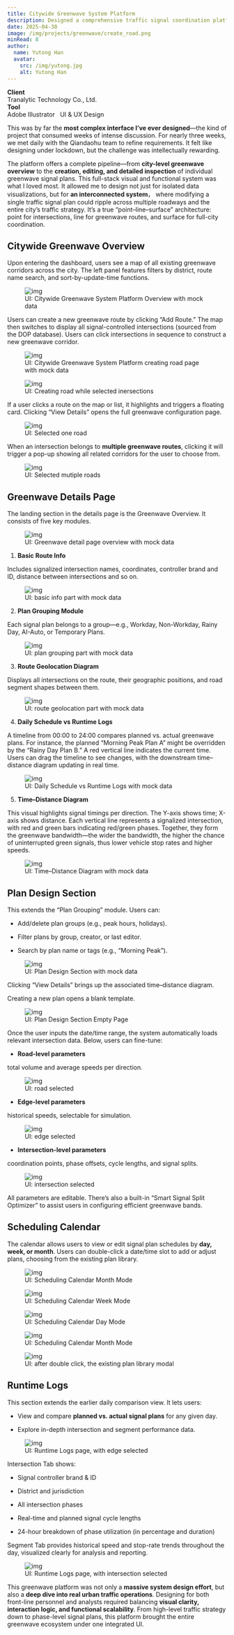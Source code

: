 ```yaml
---
title: Citywide Greenwave System Platform
description: Designed a comprehensive traffic signal coordination platform covering citywide greenwave overviews, route-level signal plans, and intersection-level configuration tools. Balanced complex UI workflows with scalable logic to support both real-time operations and long-term traffic strategy.
date: 2025-04-30
image: /img/projects/greenwave/create_road.png
minRead: 8
author:
  name: Yutong Han
  avatar:
    src: /img/yutong.jpg
    alt: Yutong Han
---
```


<div class="grid grid-cols-2 gap-4 mb-8">
  <div class="bg-blue-50 rounded-lg p-4">
    <strong>Client</strong><br>
    Tranalytic Technology Co., Ltd.
  </div>
  <div class="bg-blue-50 rounded-lg p-4">
    <strong>Tool</strong><br>
    Adobe Illustrator  &nbsp;  UI & UX Design 
  </div>
</div>

This was by far the **most complex interface I’ve ever designed**—the kind of project that consumed weeks of intense discussion. For nearly three weeks, we met daily with the Qiandaohu team to refine requirements. It felt like designing under lockdown, but the challenge was intellectually rewarding.

The platform offers a complete pipeline—from **city-level greenwave overview** to the **creation, editing, and detailed inspection** of individual greenwave signal plans. This full-stack visual and functional system was what I loved most. It allowed me to design not just for isolated data visualizations, but for **an interconnected system**， where modifying a single traffic signal plan could ripple across multiple roadways and the entire city’s traffic strategy. It’s a true “point–line–surface” architecture: point for intersections, line for greenwave routes, and surface for full-city coordination.

## Citywide Greenwave Overview

Upon entering the dashboard, users see a map of all existing greenwave corridors across the city. The left panel features filters by district, route name search, and sort-by-update-time functions.

<figure class="blog-img-container">
  <img src="/img/projects/greenwave/1.png" class="blog-img" alt="img" loading="lazy" />
  <figcaption class="blog-img-caption">UI: Citywide Greenwave System Platform Overview with mock data</figcaption>
</figure>

Users can create a new greenwave route by clicking “Add Route.” The map then switches to display all signal-controlled intersections (sourced from the DOP database). Users can click intersections in sequence to construct a new greenwave corridor.

<figure class="blog-img-container">
  <img src="/img/projects/greenwave/create_road.png" class="blog-img" alt="img" loading="lazy" />
  <figcaption class="blog-img-caption">UI: Citywide Greenwave System Platform creating road page with mock data</figcaption>
</figure>

<figure class="blog-img-container">
  <img src="/img/projects/greenwave/step2.png" class="blog-img" alt="img" loading="lazy" />
  <figcaption class="blog-img-caption">UI: Creating road while selected inersections</figcaption>
</figure>

If a user clicks a route on the map or list, it highlights and triggers a floating card. Clicking “View Details” opens the full greenwave configuration page.

<figure class="blog-img-container">
  <img src="/img/projects/greenwave/2.png" class="blog-img" alt="img" loading="lazy" />
  <figcaption class="blog-img-caption">UI: Selected one road</figcaption>
</figure>

When an intersection belongs to **multiple greenwave routes**, clicking it will trigger a pop-up showing all related corridors for the user to choose from.

<figure class="blog-img-container">
  <img src="/img/projects/greenwave/3.png" class="blog-img-small" alt="img" loading="lazy" />
  <figcaption class="blog-img-caption">UI: Selected mutiple roads</figcaption>
</figure>

## Greenwave Details Page

The landing section in the details page is the Greenwave Overview. It consists of five key modules.

<figure class="blog-img-container">
  <img src="/img/projects/greenwave/4.png" class="blog-img-large" alt="img" loading="lazy" />
  <figcaption class="blog-img-caption">UI: Greenwave detail page overview with mock data</figcaption>
</figure>

1. **Basic Route Info**

Includes signalized intersection names, coordinates, controller brand and ID, distance between intersections and so on.

<figure class="blog-img-container">
  <img src="/img/projects/greenwave/5.png" class="blog-img-small" alt="img" loading="lazy" />
  <figcaption class="blog-img-caption">UI: basic info part with mock data</figcaption>
</figure>

2. **Plan Grouping Module**

Each signal plan belongs to a group—e.g., Workday, Non-Workday, Rainy Day, AI-Auto, or Temporary Plans.

<figure class="blog-img-container">
  <img src="/img/projects/greenwave/6.png" class="blog-img" alt="img" loading="lazy" />
  <figcaption class="blog-img-caption">UI: plan grouping part with mock data</figcaption>
</figure>

3. **Route Geolocation Diagram**

Displays all intersections on the route, their geographic positions, and road segment shapes between them.

<figure class="blog-img-container">
  <img src="/img/projects/greenwave/7.png" class="blog-img-small" alt="img" loading="lazy" />
  <figcaption class="blog-img-caption">UI: route geolocation part with mock data</figcaption>
</figure>

4. **Daily Schedule vs Runtime Logs**

A timeline from 00:00 to 24:00 compares planned vs. actual greenwave plans. For instance, the planned “Morning Peak Plan A” might be overridden by the “Rainy Day Plan B.” A red vertical line indicates the current time. Users can drag the timeline to see changes, with the downstream time–distance diagram updating in real time.

<figure class="blog-img-container">
  <img src="/img/projects/greenwave/8.png" class="blog-img-small" alt="img" loading="lazy" />
  <figcaption class="blog-img-caption">UI: Daily Schedule vs Runtime Logs with mock data</figcaption>
</figure>

5. **Time–Distance Diagram**

This visual highlights signal timings per direction. The Y-axis shows time; X-axis shows distance. Each vertical line represents a signalized intersection, with red and green bars indicating red/green phases. Together, they form the greenwave bandwidth—the wider the bandwidth, the higher the chance of uninterrupted green signals, thus lower vehicle stop rates and higher speeds.

<figure class="blog-img-container">
  <img src="/img/projects/greenwave/9.png" class="blog-img" alt="img" loading="lazy" />
  <figcaption class="blog-img-caption">UI: Time–Distance Diagram with mock data</figcaption>
</figure>

## Plan Design Section

This extends the “Plan Grouping” module. Users can:

- Add/delete plan groups (e.g., peak hours, holidays).

- Filter plans by group, creator, or last editor.

- Search by plan name or tags (e.g., “Morning Peak”).

<figure class="blog-img-container">
  <img src="/img/projects/greenwave/10.png" class="blog-img-large" alt="img" loading="lazy" />
  <figcaption class="blog-img-caption">UI: Plan Design Section with mock data</figcaption>
</figure>

Clicking “View Details” brings up the associated time–distance diagram.

Creating a new plan opens a blank template.

<figure class="blog-img-container">
  <img src="/img/projects/greenwave/11.png" class="blog-img-large" alt="img" loading="lazy" />
  <figcaption class="blog-img-caption">UI: Plan Design Section Empty Page</figcaption>
</figure>

Once the user inputs the date/time range, the system automatically loads relevant intersection data. Below, users can fine-tune:

- **Road-level parameters**

total volume and average speeds per direction.

<figure class="blog-img-container">
  <img src="/img/projects/greenwave/road.png" class="blog-img-large" alt="img" loading="lazy" />
  <figcaption class="blog-img-caption">UI: road selected</figcaption>
</figure>

- **Edge-level parameters**

historical speeds, selectable for simulation.

<figure class="blog-img-container">
  <img src="/img/projects/greenwave/edge.png" class="blog-img-large" alt="img" loading="lazy" />
  <figcaption class="blog-img-caption">UI: edge selected</figcaption>
</figure>

- **Intersection-level parameters**

coordination points, phase offsets, cycle lengths, and signal splits.

<figure class="blog-img-container">
  <img src="/img/projects/greenwave/vertex.png" class="blog-img-large" alt="img" loading="lazy" />
  <figcaption class="blog-img-caption">UI: intersection selected</figcaption>
</figure>

All parameters are editable. There’s also a built-in “Smart Signal Split Optimizer” to assist users in configuring efficient greenwave bands.

## Scheduling Calendar

The calendar allows users to view or edit signal plan schedules by **day, week, or month**. Users can double-click a date/time slot to add or adjust plans, choosing from the existing plan library.

<figure class="blog-img-container">
  <img src="/img/projects/greenwave/month.png" class="blog-img-large" alt="img" loading="lazy" />
  <figcaption class="blog-img-caption">UI: Scheduling Calendar Month Mode</figcaption>
</figure>

<figure class="blog-img-container">
  <img src="/img/projects/greenwave/week.png" class="blog-img-large" alt="img" loading="lazy" />
  <figcaption class="blog-img-caption">UI: Scheduling Calendar Week Mode</figcaption>
</figure>

<figure class="blog-img-container">
  <img src="/img/projects/greenwave/day.png" class="blog-img-large" alt="img" loading="lazy" />
  <figcaption class="blog-img-caption">UI: Scheduling Calendar Day Mode</figcaption>
</figure>

<figure class="blog-img-container">
  <img src="/img/projects/greenwave/month.png" class="blog-img-large" alt="img" loading="lazy" />
  <figcaption class="blog-img-caption">UI: Scheduling Calendar Month Mode</figcaption>
</figure>

<figure class="blog-img-container">
  <img src="/img/projects/greenwave/modal.png" class="blog-img-large" alt="img" loading="lazy" />
  <figcaption class="blog-img-caption">UI: after double click, the existing plan library modal</figcaption>
</figure>

## Runtime Logs

This section extends the earlier daily comparison view. It lets users:

- View and compare **planned vs. actual signal plans** for any given day.

- Explore in-depth intersection and segment performance data.

<figure class="blog-img-container">
  <img src="/img/projects/greenwave/history-edge.png" class="blog-img-large" alt="img" loading="lazy" />
  <figcaption class="blog-img-caption">UI: Runtime Logs page, with edge selected</figcaption>
</figure>

Intersection Tab shows:

- Signal controller brand & ID

- District and jurisdiction

- All intersection phases

- Real-time and planned signal cycle lengths

- 24-hour breakdown of phase utilization (in percentage and duration)

Segment Tab provides historical speed and stop-rate trends throughout the day, visualized clearly for analysis and reporting.

<figure class="blog-img-container">
  <img src="/img/projects/greenwave/history-vertex.png" class="blog-img-large" alt="img" loading="lazy" />
  <figcaption class="blog-img-caption">UI: Runtime Logs page, with intersection selected</figcaption>
</figure>

This greenwave platform was not only a **massive system design effort**, but also a **deep dive into real urban traffic operations**. Designing for both front-line personnel and analysts required balancing **visual clarity, interaction logic, and functional scalability**. From high-level traffic strategy down to phase-level signal plans, this platform brought the entire greenwave ecosystem under one integrated UI.
